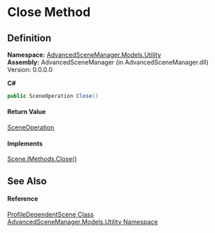 # Close Method




## Definition
**Namespace:** <a href="N_AdvancedSceneManager_Models_Utility.md">AdvancedSceneManager.Models.Utility</a>  
**Assembly:** AdvancedSceneManager (in AdvancedSceneManager.dll) Version: 0.0.0.0

**C#**
``` C#
public SceneOperation Close()
```



#### Return Value
<a href="T_AdvancedSceneManager_Core_SceneOperation.md">SceneOperation</a>

#### Implements
<a href="M_AdvancedSceneManager_Models_Scene_IMethods_Close.md">Scene.IMethods.Close()</a>  


## See Also


#### Reference
<a href="T_AdvancedSceneManager_Models_Utility_ProfileDependentScene.md">ProfileDependentScene Class</a>  
<a href="N_AdvancedSceneManager_Models_Utility.md">AdvancedSceneManager.Models.Utility Namespace</a>  
